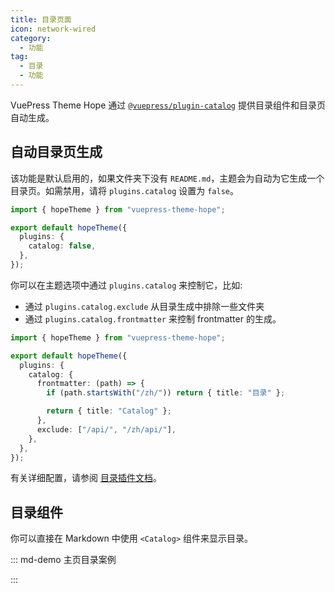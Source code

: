 ```yaml
---
title: 目录页面
icon: network-wired
category:
  - 功能
tag:
  - 目录
  - 功能
---
```


VuePress Theme Hope 通过 [`@vuepress/plugin-catalog`][catalog] 提供目录组件和目录页自动生成。

<!-- more -->

## 自动目录页生成

该功能是默认启用的，如果文件夹下没有 `README.md`，主题会为自动为它生成一个目录页。如需禁用，请将 `plugins.catalog` 设置为 `false`。

```ts twoslash {7,10} title=".vuepress/theme.ts"
import { hopeTheme } from "vuepress-theme-hope";

export default hopeTheme({
  plugins: {
    catalog: false,
  },
});
```

你可以在主题选项中通过 `plugins.catalog` 来控制它，比如:

- 通过 `plugins.catalog.exclude` 从目录生成中排除一些文件夹
- 通过 `plugins.catalog.frontmatter` 来控制 frontmatter 的生成。

```ts twoslash {7,10} title=".vuepress/theme.ts"
import { hopeTheme } from "vuepress-theme-hope";

export default hopeTheme({
  plugins: {
    catalog: {
      frontmatter: (path) => {
        if (path.startsWith("/zh/")) return { title: "目录" };

        return { title: "Catalog" };
      },
      exclude: ["/api/", "/zh/api/"],
    },
  },
});
```

有关详细配置，请参阅 [目录插件文档][catalog-config]。

## 目录组件

你可以直接在 Markdown 中使用 `<Catalog>` 组件来显示目录。

::: md-demo 主页目录案例

<!-- 用于限制高度 -->
<div class="catalog-display-container">
  <Catalog base='/zh/' />
</div>

:::

[catalog]: https://ecosystem.vuejs.press/zh/plugins/features/catalog.html
[catalog-config]: https://ecosystem.vuejs.press/zh/plugins/features/catalog.html#options
